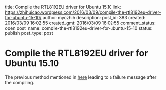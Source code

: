 title: Compile the RTL8192EU driver for Ubuntu 15.10
link: https://zhihuicao.wordpress.com/2016/03/09/compile-the-rtl8192eu-driver-for-ubuntu-15-10/
author: myczhih
description: 
post_id: 383
created: 2016/03/09 16:02:55
created_gmt: 2016/03/09 16:02:55
comment_status: open
post_name: compile-the-rtl8192eu-driver-for-ubuntu-15-10
status: publish
post_type: post

# Compile the RTL8192EU driver for Ubuntu 15.10

The previous method mentioned in [here](https://sites.google.com/site/easylinuxtipsproject/reserve-7) leading to a failure message after the compiling.